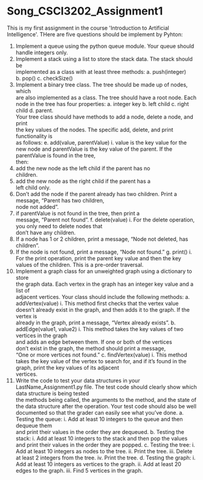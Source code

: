 # Song_CSCI3202_Assignment1
This is my first assignment in the course 'Introduction to Artificial Intelligence'. THere are five questions should be implement by Pyhton:

1. Implement	a	queue using	the	python	queue	module.	Your	queue	should	
handle	integers	only.
2. Implement	a	stack using	a	list	to	store	the	stack	data.	The	stack	should	be	
implemented	as	a	class	with	at	least	three	methods:
a. push(integer)	
b. pop()
c. checkSize()
3. Implement	a	binary	tree class.	The	tree	should	be	made	up	of	nodes,	which	
are	also	implemented	as	a	class.	The	tree	should	have	a	root	node.	Each	node
in	the	tree has	four	properties:
a. integer key
b. left child
c. right	child
d. parent.	
Your	tree	class	should	have	methods	to	add	a	node,	delete	a	node,	and	print	
the	key	values of	the	nodes.	The	specific	add,	delete,	and	print	functionality	is	
as	follows:
e. add(value,	parentValue)
i. value is	the	key	value	for	the	new	node	and	parentValue is	the	
key	value	of	the	parent.	If	the	parentValue is found	in	the	tree,	
then:
1. add	the	new	node	as	the	left	child	if	the	parent	has	no	
children.
2. add	the	new	node	as	the	right	child	if	the	parent	has	a	
left	child	only.
3. Don’t	add	the	node	if	the	parent	already	has	two	
children.	Print	a	message,	“Parent	has	two children,	
node	not	added”.
4. if	parentValue is	not	found	in	the	tree,	then	print	a	
message,	“Parent	not	found”.
f. delete(value)
i. For	the	delete	operation,	you	only	need	to	delete	nodes	that	
don’t	have	any	children.	
1. If	a	node	has	1	or	2	children,	print	a	message,	“Node	not	
deleted,	has	children”.	
2. If	the	node	is	not	found,	print	a	message,	“Node	not	
found.”
g. print()
i. For	the	print	operation,	print	the	parent	key	value	and	then	the
key values	of	the	children.	This	is	a	pre-order	traversal.
4. Implement	a	graph class	for	an	unweighted	graph	using	a	dictionary	to	store	
the	graph	data.	Each	vertex	in	the	graph	has	an integer	key	value	and	a	list	of	
adjacent	vertices.	Your	class	should	include	the	following	methods:
a. addVertex(value)
i. This	method	first	checks	that	the	vertex	value	doesn’t	already	
exist	in	the	graph,	and	then	adds	it	to	the	graph.	If	the	vertex	is	
already	in	the	graph,	print	a	message,	“Vertex	already	exists”.
b. addEdge(value1,	value2)
i. This	method	takes	the	key	values	of	two	vertices	in	the	graph	
and	adds	an	edge	between	them.	If	one	or	both	of	the	vertices	
don’t	exist	in	the	graph,	the	method	should	print	a	message,	
“One	or	more	vertices	not	found.”
c. findVertex(value)
i. This	method	takes	the	key	value	of	the	vertex	to	search	for,	and	
if	it’s	found	in	the	graph,	print	the	key	values	of	its	adjacent	
vertices.
5. Write	the	code	to	test your	data	structures	in	your	LastName_Assignment1.py	
file.	The	test	code should	clearly	show	which	data	structure	is	being	tested	
the	methods	being	called,	the	arguments	to	the	method,	and	the	state	of	the	
data	structure	after	the	operation. Your	test	code	should	also	be	well	
documented	so	that	the	grader	can	easily	see	what	you’ve	done.
a. Testing	the	queue:
i. Add	at	least	10	integers	to	the	queue	and	then	dequeue	them	
and	print	their	values	in	the	order	they	are	dequeued.
b. Testing	the	stack:
i. Add	at	least	10	integers	to	the	stack	and	then	pop	the	values	
and	print	their	values	in	the	order	they	are	popped.
c. Testing	the	tree:
i. Add	at	least	10	integers	as	nodes	to	the	tree.
ii. Print	the	tree.
iii. Delete	at	least	2	integers	from	the	tree.
iv. Print	the	tree.
d. Testing	the	graph:
i. Add	at	least	10	integers	as	vertices	to	the	graph.
ii. Add	at	least	20	edges	to	the	graph.
iii. Find	5	vertices	in	the	graph.
